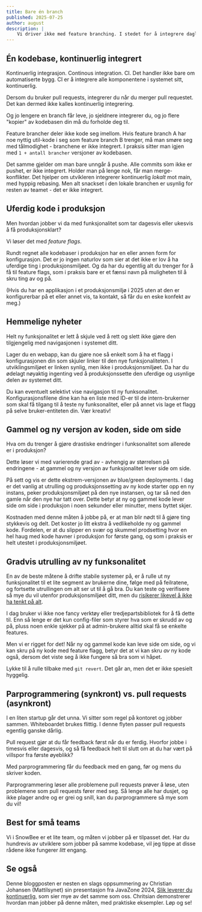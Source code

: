 ```yaml
---
title: Bare én branch
published: 2025-07-25
author: august
description: |
    Vi driver ikke med feature branching. I stedet for å integrere daglig eller ukentlig med pull requests, integrerer vi kontinuerlig.
---
```


## Én kodebase, kontinuerlig integrert

Kontinuerlig integrasjon. Continous integration. CI. Det handler ikke bare om automatiserte bygg. CI er å integrere alle komponentene i systemet sitt, kontinuerlig.

Dersom du bruker pull requests, integrerer du når du merger pull requestet. Det kan dermed ikke kalles kontinuerlig integrering.

Og jo lengere en branch får leve, jo sjeldnere integrerer du, og jo flere "kopier" av kodebasen din må du forholde deg til.

Feature brancher deler ikke kode seg imellom. Hvis feature branch A har noe nyttig util-kode i seg som feature branch B trenger, må man smøre seg med tålmodighet - branchene er ikke integrert. I praksis sitter man igjen med `1 + antall brancher` versjoner av kodebasen.

Det samme gjelder om man bare unngår å pushe. Alle commits som ikke er pushet, er ikke integrert. Holder man på lenge nok, får man merge-konflikter. Det hjelper om utvikleren integrerer kontinuerlig *lokalt* mot main, med hyppig rebasing. Men alt snackset i den lokale branchen er usynlig for resten av teamet - det er ikke integrert.

## Uferdig kode i produksjon

Men hvordan jobber vi da med funksjonalitet som tar dagesvis eller ukesvis å få produksjonsklart?

Vi løser det med *feature flags*.

Rundt regnet alle kodebaser i produksjon har en eller annen form for konfigurasjon. Det er jo ingen naturlov som sier at det ikke er lov å ha uferdige ting i produksjonsmiljøet. Og da har du egentlig alt du trenger for å få til feature flags, som i praksis bare er et fænsi navn på muligheten til å skru ting av og på.

(Hvis du har en applikasjon i et produksjonsmiljø i 2025 uten at den er konfigurerbar på et eller annet vis, ta kontakt, så får du en eske konfekt av meg.)

## Hemmelige nyheter

Helt ny funksjonalitet er lett å skjule ved å rett og slett ikke gjøre den tilgjengelig med navigasjonen i systemet ditt. 

Lager du en webapp, kan du gjøre noe så enkelt som å ha et flagg i konfigurasjonen din som skjuler linker til den nye funksjonaliteten. I utviklingsmiljøet er linken synlig, men ikke i produksjonsmiljøet. Da har du ødelagt nøyaktig ingenting ved å produksjonssette den uferdige og usynlige delen av systemet ditt.

Du kan eventuelt selektivt vise navigasjon til ny funksonalitet. Konfigurasjonsfilene dine kan ha en liste med ID-er til de intern-brukerner som skal få tilgang til å teste ny funksonalitet, eller på annet vis lage et flagg på selve bruker-entiteten din. Vær kreativ!

## Gammel og ny versjon av koden, side om side

Hva om du trenger å gjøre drastiske endringer i funksonalitet som allerede er i produksjon?

Dette løser vi med varierende grad av - avhengig av størrelsen på endringene - at gammel og ny versjon av funksjonalitet lever side om side.

På sett og vis er dette ekstrem-versjonen av blue/green deployments. I dag er det vanlig at utrulling og produksjonssetting av ny kode starter opp en ny instans, peker produksjonsmiljøet på den nye instansen, og tar så ned den gamle når den nye har tatt over. Dette betyr at ny og gammel kode lever side om side i produksjon i noen sekunder eller minutter, mens byttet skjer.

Kostnaden med denne måten å jobbe på, er at man blir nødt til å gjøre ting stykkevis og delt. Det koster jo litt ekstra å vedlikeholde ny og gammel kode. Fordelen, er at du slipper en svær og skummel prodsetting hvor en hel haug med kode havner i produksjon for første gang, og som i praksis er helt utestet i produksjonsmiljøet.

## Gradvis utrulling av ny funksonalitet

En av de beste måtene å drifte stabile systemer på, er å rulle ut ny funksjonalitet til et lite segment av brukerne dine, følge med på feilratene, og fortsette utrullingen om alt ser ut til å gå bra. Du kan teste og verifisere så mye du vil utenfor produksjonsmiljøet ditt, men du [risikerer likevel å ikke ha tenkt på alt](https://x.com/TimSweeneyEpic/status/1190383627340783618).

I dag bruker vi ikke noe fancy verktøy eller tredjepartsbibliotek for å få dette til. Enn så lenge er det kun config-filer som styrer hva som er skrudd av og på, pluss noen enkle sjekker på at admin-brukere alltid skal få se enkelte features.

Men vi er rigget for det! Når ny og gammel kode kan leve side om side, og vi kan skru på ny kode med feature flagg, betyr det at vi kan skru *av* ny kode også, dersom det viste seg å ikke fungere så bra som vi håpet.

Lykke til å rulle tilbake med `git revert`. Det går an, men det er ikke spesielt hyggelig.

## Parprogrammering (synkront) vs. pull requests (asynkront)

I en liten startup går det unna. Vi sitter som regel på kontoret og jobber sammen. Whiteboardet brukes flittig. I denne flyten passer pull requests egentlig ganske dårlig.

Pull request gjør at du får feedback først når du er ferdig. Hvorfor jobbe i timesvis eller dagesvis, og så få feedback helt til slutt om at du har vært på villspor fra første øyeblikk?

Med parprogrammering får du feedback med en gang, før og mens du skriver koden.

Parprogrammering løser alle problemene pull requests prøver å løse, uten problemene som pull requests fører med seg. Så lenge alle har dusjet, og ikke plager andre og er grei og snill, kan du parprogrammere så mye som du vil!

## Best for små teams

Vi i SnowBee er et lite team, og måten vi jobber på er tilpasset det. Har du hundrevis av utviklere som jobber på samme kodebase, vil jeg tippe at disse rådene ikke fungerer *litt* engang.

## Se også

Denne bloggposten er nesten en slags oppsummering av Christian Johansen (Mattilsynet) sin presentasjon fra JavaZone 2024, [Slik leverer du kontinuerlig](https://2024.javazone.no/program/944da7b7-9c3f-414a-8368-e0d21be9aba3), som sier mye av det samme som oss. Chritsian demonstrerer hvordan man jobber på denne måten, med praktiske eksempler. Løp og se!